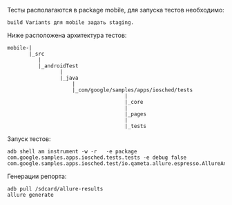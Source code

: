 Тесты располагаются в package mobile, для запуска тестов необходимо:
``` 
build Variants для mobile задать staging.
```

Ниже расположена архитектура тестов:
```
mobile-|
       |_src
          |
          |_androidTest
                 |
                 |_java
                     |
                     |_com/google/samples/apps/iosched/tests
                                      |
                                      |_core
                                      |
                                      |_pages
                                      |
                                      |_tests
```

Запуск тестов:
```
adb shell am instrument -w -r   -e package com.google.samples.apps.iosched.tests.tests -e debug false com.google.samples.apps.iosched.test/io.qameta.allure.espresso.AllureAndroidRunner
```

Генерации репорта:
```
adb pull /sdcard/allure-results
allure generate
```
